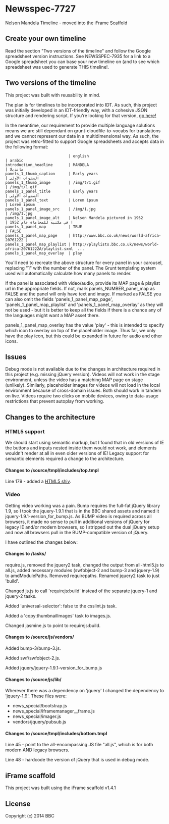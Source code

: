 # Newsspec-7727

Nelson Mandela Timeline - moved into the iFrame Scaffold

## Create your own timeline

Read the section "Two versions of the timeline" and follow the Google spreadsheet version instructions. See NEWSSPEC-7935 for a link to a Google spreadsheet you can base your new timeline on (and to see which spreadsheet was used to generate THIS timeline!.

## Two versions of the timeline

This project was built with reusability in mind. 

The plan is for timelines to be incorporated into IDT. As such, this project was initially developed in an IDT-friendly way, with a cohesive JSON structure and rendering script. If you're looking for that version, [go here!](https://github.com/BBCVisualJournalism/newsspec_7727_idt)

In the meantime, our requirement to provide multiple language solutions means we are still dependant on grunt-cloudfile-to-vocabs for translations and we cannot represent our data in a multidimensional way. As such, the project was retro-fitted to support Google spreadsheets and accepts data in the following format:

                                | english                                         | arabic
    introduction_headline       | MANDELA                                         | مانديلا
    panels_1_thumb_caption      | Early years                                     | السنوات الأولى
    panels_1_thumb_image        | /img/t/1.gif                                    | /img/t/1.gif
    panels_1_panel_title        | Early years                                     | السنوات الأولى
    panels_1_panel_text         | Lorem ipsum                                     | Lorem ipsum
    panels_1_panel_image_src    | /img/1.jpg                                      | /img/1.jpg
    panels_1_panel_image_alt    | Nelson Mandela pictured in 1952                 | ا في مكتبه للمحاماة عام 1952
    panels_1_panel_map          | TRUE                                            | FALSE
    panels_1_panel_map_page     | http://www.bbc.co.uk/news/world-africa-20761222 |
    panels_1_panel_map_playlist | http://playlists.bbc.co.uk/news/world-africa-20761222A/playlist.sxml  ...
    panels_1_panel_map_overlay  | play

You'll need to recreate the above structure for every panel in your carousel, replacing "1" with the number of the panel. The Grunt templating system used will automatically calculate how many panels to render.

If the panel is associated with video/audio, provide its MAP page & playlist url in the appropriate fields. If not, mark panels_NUMBER_panel_map as FALSE and the panel will only have text and image. If marked as FALSE you can also omit the fields 'panels_1_panel_map_page', 'panels_1_panel_map_playlist' and 'panels_1_panel_map_overlay' as they will not be used - but it is better to keep all the fields if there is a chance any of the languages might want a MAP asset there.

panels_1_panel_map_overlay has the value 'play' - this is intended to specify which icon to overlay on top of the placeholder image. Thus far, we only have the play icon, but this could be expanded in future for audio and other icons.

## Issues

Debug mode is not available due to the changes in architecture required in this project (e.g. missing jQuery version).
Videos will not work in the stage environment, unless the video has a matching MAP page on stage (unlikely). Similarly, placeholder images for videos will not load in the local environment because of cross-domain issues. Both should work in tandem on live.
Videos require two clicks on mobile devices, owing to data-usage restrictions that prevent autoplay from working.

## Changes to the architecture

### HTML5 support

We should start using semantic markup, but I found that in old versions of IE the buttons and inputs nested inside them would not work, and elements wouldn't render at all in even older versions of IE! Legacy support for semantic elements required a change to the architecture.

#### Changes to /source/tmpl/includes/top.tmpl

Line 179 - added a [HTML5 shiv](https://code.google.com/p/html5shiv/).

### Video

Getting video working was a pain. Bump requires the full-fat jQuery library 1.9, so I took the jquery-1.9.1 that is in the BBC shared assets and named it jquery-1.9.1-version_for_bump.js. As BUMP video is required across all browsers, it made no sense to pull in additional versions of jQuery for legacy IE and/or modern browsers, so I stripped out the dual jQuery setup and now all browsers pull in the BUMP-compatible version of jQuery.

I have outlined the changes below:

#### Changes to /tasks/

require.js, removed the jquery2 task, changed the output from all-html5.js to all.js, added necessary modules (swfobject-2 and bump-3 and jquery-1.9) to amdModulePaths. Removed requirepaths. Renamed jquery2 task to just 'build'.

Changed js.js to call 'requirejs:build' instead of the separate jquery-1 and jquery-2 tasks.

Added 'universal-selector': false to the csslint.js task.

Added a 'copy:thumbnailImages' task to images.js.

Changed jasmine.js to point to requirejs:build.

#### Changes to /source/js/vendors/

Added bump-3/bump-3.js.

Added swf/swfobject-2.js.

Added jquery/jquery-1.9.1-version_for_bump.js

#### Changes to /source/js/lib/

Wherever there was a dependency on 'jquery' I changed the dependency to 'jquery-1.9'. These files were:

* news_special/bootstrap.js
* news_special/iframemanager__frame.js
* news_special/imager.js
* vendors/jquery/pubsub.js

#### Changes to /source/tmpl/includes/bottom.tmpl

Line 45 - point to the all-encompassing JS file "all.js", which is for both modern AND legacy browsers.

Line 48 - hardcode the version of jQuery that is used in debug mode.

## iFrame scaffold

This project was built using the iFrame scaffold v1.4.1

## License
Copyright (c) 2014 BBC
